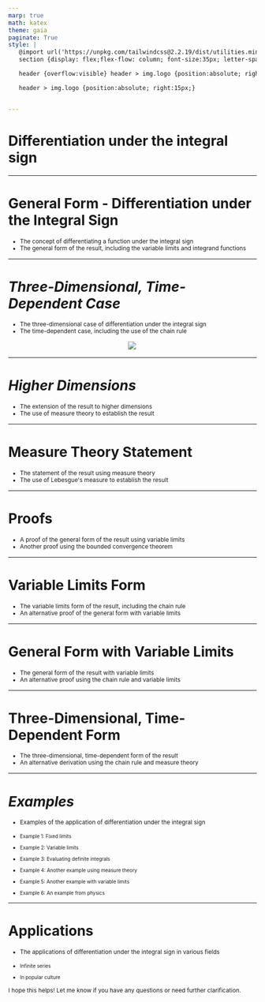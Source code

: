 ```yaml
---
marp: true
math: katex
theme: gaia
paginate: True
style: |
   @import url('https://unpkg.com/tailwindcss@2.2.19/dist/utilities.min.css');
   section {display: flex;flex-flow: column; font-size:35px; letter-spacing:1.4px;}

   header {overflow:visible} header > img.logo {position:absolute; right:15px;}

   header > img.logo {position:absolute; right:15px;}


---
```

<!-- backgroundColor: white -->
<!-- _class: lead -->

 # Differentiation under the integral sign

---
<style scoped>p,li {font-size:0.92em}</style>

 # General Form - Differentiation under the Integral Sign
- The concept of differentiating a function under the integral sign
- The general form of the result, including the variable limits and integrand functions


---
<style scoped>p,li {font-size:0.88em}</style>

 # _Three-Dimensional, Time-Dependent Case_
- The three-dimensional case of differentiation under the integral sign
- The time-dependent case, including the use of the chain rule
<div style="display: flex; flex: 1 1 auto; flex-flow: row; min-height: 0"><div style="display: flex; flex: 1 1 auto; justify-content: center;min-height:0;min-width:0; margin-bottom:0.1em;;margin-right:0.15em">
<img style='object-fit: contain; max-height:100%; max-width:100%; background-color: rgba(0,0,0,0);' src='https://upload.wikimedia.org/wikipedia/commons/thumb/8/88/Vector_field_on_a_surface.svg/250px-Vector_field_on_a_surface.svg.png'/>
</div>
</div>


---
<style scoped>p,li {font-size:0.92em}</style>

 # _Higher Dimensions_

- The extension of the result to higher dimensions
- The use of measure theory to establish the result

---
<style scoped>p,li {font-size:0.92em}</style>

 # Measure Theory Statement

- The statement of the result using measure theory
- The use of Lebesgue's measure to establish the result

---
<style scoped>p,li {font-size:0.92em}</style>

 # Proofs
- A proof of the general form of the result using variable limits
- Another proof using the bounded convergence theorem


---
<style scoped>p,li {font-size:0.92em}</style>

 # Variable Limits Form

- The variable limits form of the result, including the chain rule
- An alternative proof of the general form with variable limits

---
<style scoped>p,li {font-size:0.92em}</style>

 # **General Form with Variable Limits**

- The general form of the result with variable limits
- An alternative proof using the chain rule and variable limits

---
<style scoped>p,li {font-size:0.92em}</style>

 # Three-Dimensional, Time-Dependent Form
- The three-dimensional, time-dependent form of the result
- An alternative derivation using the chain rule and measure theory


---
<style scoped>p,li {font-size:0.72em}</style>

 # _Examples_

- Examples of the application of differentiation under the integral sign

+ Example 1: Fixed limits

+ Example 2: Variable limits

+ Example 3: Evaluating definite integrals

+ Example 4: Another example using measure theory

+ Example 5: Another example with variable limits

+ Example 6: An example from physics

---
<style scoped>p,li {font-size:0.84em}</style>

 # Applications
- The applications of differentiation under the integral sign in various fields

+ Infinite series

+ In popular culture

I hope this helps! Let me know if you have any questions or need further clarification.
